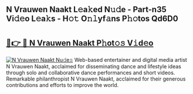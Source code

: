 ## N Vrauwen Naakt L𝚎a𝚔ed N𝚞𝚍e - Part-n35 Vi𝚍𝚎o L𝚎a𝚔s - H𝚘𝚝 O𝚗𝚕yf𝚊ns P𝚑𝚘tos Qd6D0

# <h2><a href="http://kf01per.oniu.top/?m=N+Vrauwen+Naakt">🔗👉 🔴 N Vrauwen Naakt P𝚑ot𝚘𝚜 V𝚒d𝚎o</a></h2>

[![N Vrauwen Naakt Nu𝚍e𝚜](https://i.imgur.com/0qMVB7G.gif)](http://kf01per.oniu.top/?m=N+Vrauwen+Naakt)
Web-based entertainer and digital media artist N Vrauwen Naakt, acclaimed for disseminating dance and lifestyle ideas through solo and collaborative dance performances and short videos. Remarkable philanthropist N Vrauwen Naakt, acclaimed for their generous contributions and efforts to improve the world.  

